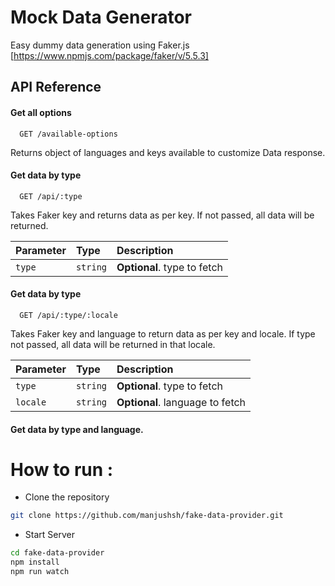 # Mock Data Generator
Easy dummy data generation using Faker.js [https://www.npmjs.com/package/faker/v/5.5.3]

## API Reference

#### Get all options

```https
  GET /available-options
```
Returns object of languages and keys available to customize Data response.

#### Get data by type

```https
  GET /api/:type
```
Takes Faker key and returns data as per key. If not passed, all data will be returned.

| Parameter | Type     | Description                       |
| :-------- | :------- | :-------------------------------- |
| `type`    | `string` | **Optional**. type to fetch       |


#### Get data by type

```https
  GET /api/:type/:locale
```
Takes Faker key and language to return data as per key and locale. If type not passed, all data will be returned in that locale.

| Parameter | Type     | Description                       |
| :-------- | :------- | :-------------------------------- |
| `type`    | `string` | **Optional**. type to fetch       |
| `locale`  | `string` | **Optional**. language to fetch   |   

#### Get data by type and language.

# How to run :
- Clone the repository

```bash
git clone https://github.com/manjushsh/fake-data-provider.git
```

- Start Server

```bash
cd fake-data-provider
npm install
npm run watch
```

